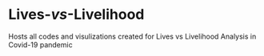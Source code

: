 # Lives-_vs_-Livelihood
Hosts all codes and visulizations created for Lives vs Livelihood Analysis in Covid-19 pandemic
